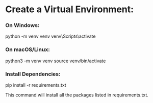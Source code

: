 # Create a Virtual Environment:
### On Windows:
python -m venv venv
venv\Scripts\activate

### On macOS/Linux:
python3 -m venv venv
source venv/bin/activate


### Install Dependencies:
pip install -r requirements.txt

This command will install all the packages listed in requirements.txt.